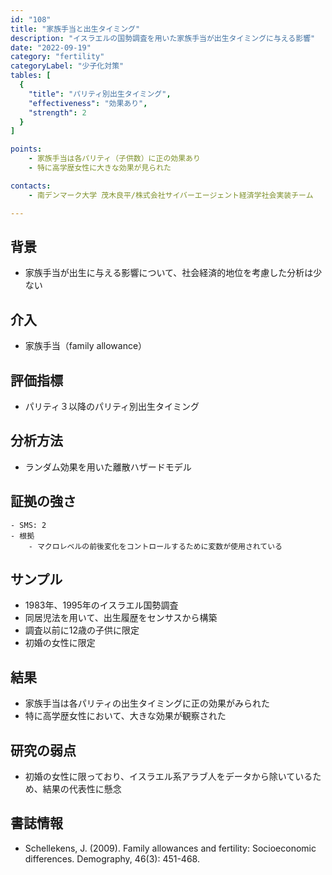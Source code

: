```yaml
---
id: "108"
title: "家族手当と出生タイミング"
description: "イスラエルの国勢調査を用いた家族手当が出生タイミングに与える影響"
date: "2022-09-19"
category: "fertility"
categoryLabel: "少子化対策"
tables: [
  {
    "title": "パリティ別出生タイミング",
    "effectiveness": "効果あり",
    "strength": 2
  }
]

points:
    - 家族手当は各パリティ（子供数）に正の効果あり
    - 特に高学歴女性に大きな効果が見られた

contacts:
    - 南デンマーク大学 茂木良平/株式会社サイバーエージェント経済学社会実装チーム

---
```


## 背景
- 家族手当が出生に与える影響について、社会経済的地位を考慮した分析は少ない

## 介入
- 家族手当（family allowance）

## 評価指標
- パリティ３以降のパリティ別出生タイミング

## 分析方法
- ランダム効果を用いた離散ハザードモデル

## 証拠の強さ
    - SMS: 2
    - 根拠 
        - マクロレベルの前後変化をコントロールするために変数が使用されている

## サンプル
- 1983年、1995年のイスラエル国勢調査
- 同居児法を用いて、出生履歴をセンサスから構築
- 調査以前に12歳の子供に限定
- 初婚の女性に限定

## 結果
- 家族手当は各パリティの出生タイミングに正の効果がみられた
- 特に高学歴女性において、大きな効果が観察された

## 研究の弱点
- 初婚の女性に限っており、イスラエル系アラブ人をデータから除いているため、結果の代表性に懸念

## 書誌情報
- Schellekens, J. (2009). Family allowances and fertility: Socioeconomic differences. Demography, 46(3): 451-468.